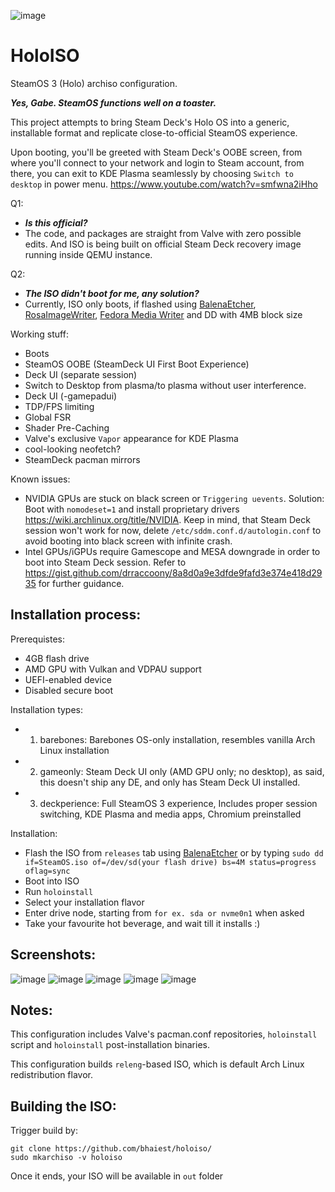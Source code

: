 
![image](https://user-images.githubusercontent.com/97450182/166438178-abb068d0-ce36-4611-aefe-deb6fbc1ab51.png)

# HoloISO
SteamOS 3 (Holo) archiso configuration.

***Yes, Gabe. SteamOS functions well on a toaster.***

This project attempts to bring Steam Deck's Holo OS into a generic, installable format and replicate close-to-official SteamOS experience.

Upon booting, you'll be greeted with Steam Deck's OOBE screen, from where you'll connect to your network and login to Steam account, from there, you can exit to KDE Plasma seamlessly by choosing `Switch to desktop` in power menu. https://www.youtube.com/watch?v=smfwna2iHho

Q1:
- ***Is this official?***
- The code, and packages are straight from Valve with zero possible edits. And ISO is being built on official Steam Deck recovery image running inside QEMU instance.
 
Q2:
- ***The ISO didn't boot for me, any solution?***
- Currently, ISO only boots, if flashed using [BalenaEtcher](https://www.balena.io/etcher/), [RosaImageWriter](http://wiki.rosalab.ru/en/index.php/ROSA_ImageWriter), [Fedora Media Writer](https://getfedora.org/en/workstation/download/) and DD with 4MB block size

Working stuff:
- Boots
- SteamOS OOBE (SteamDeck UI First Boot Experience)
- Deck UI (separate session)
- Switch to Desktop from plasma/to plasma without user interference.
- Deck UI (-gamepadui)
- TDP/FPS limiting
- Global FSR
- Shader Pre-Caching
- Valve's exclusive `Vapor` appearance for KDE Plasma
- cool-looking neofetch?
- SteamDeck pacman mirrors

Known issues:
- NVIDIA GPUs are stuck on black screen or `Triggering uevents`. Solution: Boot with `nomodeset=1` and install proprietary drivers https://wiki.archlinux.org/title/NVIDIA. Keep in mind, that Steam Deck session won't work for now, delete `/etc/sddm.conf.d/autologin.conf` to avoid booting into black screen with infinite crash.
- Intel GPUs/iGPUs require Gamescope and MESA downgrade in order to boot into Steam Deck session. Refer to https://gist.github.com/drraccoony/8a8d0a9e3dfde9fafd3e374e418d2935 for further guidance.

Installation process:
-
Prerequistes:
- 4GB flash drive
- AMD GPU with Vulkan and VDPAU support
- UEFI-enabled device
- Disabled secure boot

Installation types:
- 1) barebones: Barebones OS-only installation, resembles vanilla Arch Linux installation
- 2) gameonly: Steam Deck UI only (AMD GPU only; no desktop), as said, this doesn't ship any DE, and only has Steam Deck UI installed.
- 3) deckperience: Full SteamOS 3 experience, Includes proper session switching, KDE Plasma and media apps, Chromium preinstalled

Installation:
- Flash the ISO from `releases` tab using [BalenaEtcher](https://www.balena.io/etcher/) or by typing `sudo dd if=SteamOS.iso of=/dev/sd(your flash drive) bs=4M status=progress oflag=sync`
- Boot into ISO
- Run `holoinstall`
- Select your installation flavor
- Enter drive node, starting from `for ex. sda or nvme0n1` when asked
- Take your favourite hot beverage, and wait till it installs :)

Screenshots:
-
![image](https://user-images.githubusercontent.com/97450182/166166719-f5f6d692-7e15-4e77-8ad3-683b3a88d6c1.png)
![image](https://user-images.githubusercontent.com/97450182/166270906-3868bacb-5cd2-4779-aeb3-4414e92d5f9a.png)
![image](https://user-images.githubusercontent.com/97450182/166271041-05894cc6-e74b-4601-87fa-0d6e6276de86.png)
![image](https://user-images.githubusercontent.com/97450182/166271108-719da5c5-97a8-47e6-b18d-7f8fc29a89d5.png)
![image](https://user-images.githubusercontent.com/97450182/166271203-3d93714a-482e-48b6-91f5-3ca33112fc73.png)

Notes:
-

This configuration includes Valve's pacman.conf repositories, `holoinstall` script and `holoinstall` post-installation binaries.

This configuration builds `releng`-based ISO, which is default Arch Linux redistribution flavor.

Building the  ISO:
-
Trigger build by:
```
git clone https://github.com/bhaiest/holoiso/
sudo mkarchiso -v holoiso
```
Once it ends, your ISO will be available in `out` folder

